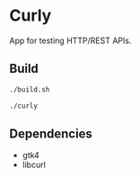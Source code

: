 # Curly

App for testing HTTP/REST APIs.

## Build

```sh
./build.sh

./curly
```

## Dependencies

- gtk4
- libcurl

